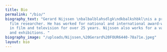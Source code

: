 ```yaml
---
title: Bio
permalink: "/bio/"
biography_text: "Gerard Nijssen \nbalbalblahsdlgk\ndkbalkshbkl\nis a professional
  film researcher. He has worked for national and international award-winning productions
  in film and television for over 25 years. Nijssen also works for a variety of museums
  and exhibitions. "
biography_image: "/uploads/Nijssen,%20Gerard%20FOUR6440-78a71e.jpeg"
layout: bio
---
```


